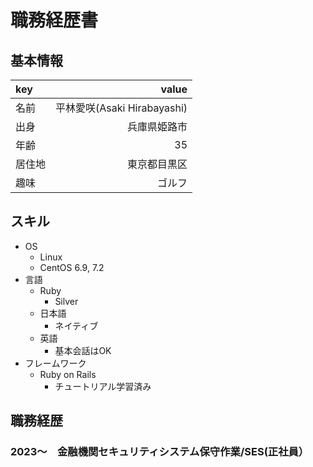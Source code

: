 # 職務経歴書
## 基本情報

| key | value |
|:---|---:|
| 名前 | 平林愛咲(Asaki Hirabayashi) |
| 出身 | 兵庫県姫路市 |
| 年齢 | 35 |
| 居住地 | 東京都目黒区 |
| 趣味 | ゴルフ |

## スキル

- OS
  - Linux
  - CentOS 6.9, 7.2
- 言語
  - Ruby
    - Silver
  - 日本語
    - ネイティブ
  - 英語
    - 基本会話はOK
- フレームワーク
  - Ruby on Rails
    - チュートリアル学習済み

## 職務経歴

### 2023〜　金融機関セキュリティシステム保守作業/SES(正社員）
